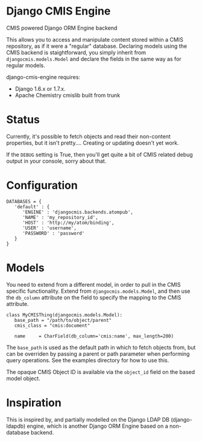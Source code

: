 Django CMIS Engine
==================

CMIS powered Django ORM Engine backend 

This allows you to access and manipulate content stored within a CMIS 
repository, as if it were a "regular" database. Declaring models using
the CMIS backend is staightforward, you simply inherit from 
`djangocmis.models.Model` and declare the fields in the same way as for
regular models.

django-cmis-engine requires:
 * Django 1.6.x or 1.7.x.
 * Apache Chemistry cmislib built from trunk

Status
======

Currently, it's possible to fetch objects and read their non-content
properties, but it isn't pretty.... Creating or updating doesn't yet work.

If the `DEBUG` setting is True, then you'll get quite a bit of CMIS related
debug output in your console, sorry about that.

Configuration
=============

    DATABASES = {
       'default' : {
          'ENGINE' : 'djangocmis.backends.atompub',
          'NAME' : 'my_repository_id',
          'HOST' : 'http://my/atom/binding',
          'USER' : 'username',
          'PASSWORD' : 'password'
       }
    }

Models
======

You need to extend from a different model, in order to pull in the CMIS 
specific functionality. Extend from `djangocmis.models.Model`, and then use
the `db_column` attribute on the field to specify the mapping to the CMIS
attribute.

    class MyCMISThing(djangocmis.models.Model):
       base_path = "/path/to/object/parent"
       cmis_class = "cmis:document"
    
       name     = CharField(db_column='cmis:name', max_length=200)

The `base_path` is used as the default path in which to fetch objects from,
but can be overriden by passing a parent or path parameter when performing
query operations. See the examples directory for how to use this.

The opaque CMIS Object ID is available via the `object_id` field on
the based model object.

Inspiration
===========

This is inspired by, and partially modelled on the Django LDAP DB 
(django-ldapdb) engine, which is another Django ORM Engine based
on a non-database backend.
